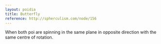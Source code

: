 ```yaml
---
layout: poidia
title: Butterfly
reference: http://spherculism.com/node/156
---
```


When both poi are spinning in the same plane in opposite direction with the same centre of rotation.
